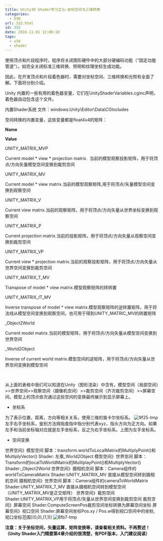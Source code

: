 ```yaml
---
title: Unity3D Shader学习之七—坐标空间与三维转换
categories:
  - U3D
url: 332.html
id: 332
date: 2016-11-01 12:00:10
tags:
  - u3d
  - shader
---
```


使用顶点和片段程序时，程序将关闭图形硬件中的大部分硬编码功能（“固定功能管道”）。如完全关闭标准三维转换、照明和纹理坐标生成功能。

因此，在开发顶点和片段着色器时，需要对坐标空间、三维转换和光照有全面了解。下面将分别介绍。

Unity 内置的一些有用的着色器变量，它们在UnityShaderVariables.cginc声明，着色器自动包含这个文件。

内置Shader系统 文件：windows:Unity\\Editor\\Data\\CGIncludes

空间转换的内置变量，这些变量都是float4x4的矩阵：

  

**Name**

**Value**

UNITY\_MATRIX\_MVP

Current model * view * projection matrix.  当前的模型观察投影矩阵，用于将顶点/方向矢量模型空间变换到裁剪空间

UNITY\_MATRIX\_MV

Current model * view matrix.当前的模型观察矩阵,用于将顶点/矢量模型空间变换到观察空间

UNITY\_MATRIX\_V

Current view matrix.当前的观察矩阵，用于将顶点/方向矢量从世界坐标变换到观察空间

UNITY\_MATRIX\_P

Current projection matrix.当前的投影矩阵，用于将顶点/方向矢量从观察空间变换到裁剪空间

UNITY\_MATRIX\_VP

Current view * projection matrix.当前的观察投影矩阵，用于将顶点/方向矢量从世界空间变换到裁剪空间

UNITY\_MATRIX\_T_MV

Transpose of model * view matrix.模型观察矩阵的转转置

UNITY\_MATRIX\_IT_MV

Inverse transpose of model * view matrix.模型观察矩阵的逆转置矩阵，用于将法线从模型空间变换到观察空间，也可用于得到UNITY\_MATRIC\_MV的转置矩阵

_Object2World

Current model matrix.当前的模型矩阵，用于将顶点/方向矢量从模型空间变换到世界空间

_World2Object

Inverse of current world matrix.模型空间的逆矩阵，用于将顶点/方向矢量从世界空间变换到模型空间

 

从上面的表格中我们可以知道在Unity（图形渲染）中含有，模型空间（局部空间）>>世界空间>>观察空间（摄像机空间）>>裁剪空间（齐次裁剪空间）>>屏幕空间。模型上的顶点依次通过这些空间的变换最终展示到显示屏幕上。

*   坐标系

为了表示位置，距离，方向等相关关系，使用三维的笛卡尔坐标系。 ![9f25-tmp](http://www.le-more.com/wp-content/uploads/2016/11/9F25.tmp_.png) 左手右手坐标系，鉴别方法拇指食指中指分别代表xyz，指头方向为正方向。如果左手和当前坐标轴对应就是左手坐标系，反之为右手坐标系。上图为左手坐标系。

*   空间变换

世界空间》模型空间 脚本：transform.worldToLocalMatrix的MultiplyPoint()和MultiplyVector() Shader: 左乘\_World2Object 模型空间》世界空间 脚本：Transform的localToWorldMatrix的MulitplayPoint()和MultiplyVector() Shader:\_Object2World 世界空间》摄相机空间 脚本：Camera组件的worldToCameraMatrix Shader:UNITY\_MATRIX\_MV 直接从模型空间转到摄相机空间 摄相机空间》世界空间 脚本：Camera组件的cameraToWorldMatrix Shader:UNITY\_MATRIX\_T\_MV 直接从摄相机空间转到模型空间（UNITY\_MATRIX\_MV是正交矩阵） 世界空间》裁剪空间 Shader:UNITY\_MATRIX_VP用于将顶点/矢量从世界空间变换到裁剪空间 裁剪空间》屏幕空间 Shader:ComputeScreenPos裁剪空间坐标转换为屏幕空间坐标 屏幕空间》视口空间 Shader:屏幕空间坐标Pos.xy / Pos.w得到视口空间中的坐标,视口坐标范围\[(0,0),(1,1)\] ![8fb7-tmp](http://www.le-more.com/wp-content/uploads/2016/11/8FB7.tmp_.png)

**注意：关于坐标空间，矢量运算，矩阵变换等，请查看相关资料。不再赘述！（Unity Shader入门精要第4章介绍的很清楚，有PDF版本，入门建议阅读）**